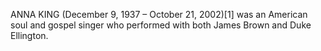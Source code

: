 ANNA KING (December 9, 1937 – October 21, 2002)[1] was an American soul and gospel singer who performed with both James Brown and Duke Ellington.
